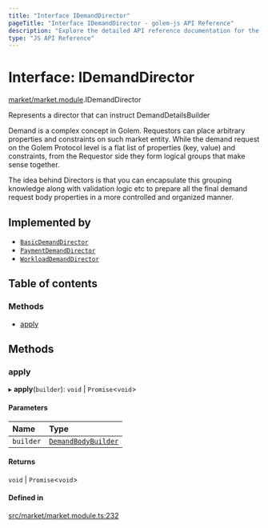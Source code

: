 ```yaml
---
title: "Interface IDemandDirector"
pageTitle: "Interface IDemandDirector - golem-js API Reference"
description: "Explore the detailed API reference documentation for the Interface IDemandDirector within the golem-js SDK for the Golem Network."
type: "JS API Reference"
---
```

# Interface: IDemandDirector

[market/market.module](../modules/market_market_module).IDemandDirector

Represents a director that can instruct DemandDetailsBuilder

Demand is a complex concept in Golem. Requestors can place arbitrary properties and constraints on such
market entity. While the demand request on the Golem Protocol level is a flat list of properties (key, value) and constraints,
from the Requestor side they form logical groups that make sense together.

The idea behind Directors is that you can encapsulate this grouping knowledge along with validation logic etc to prepare
all the final demand request body properties in a more controlled and organized manner.

## Implemented by

- [`BasicDemandDirector`](../classes/market_demand_directors_basic_demand_director.BasicDemandDirector)
- [`PaymentDemandDirector`](../classes/market_demand_directors_payment_demand_director.PaymentDemandDirector)
- [`WorkloadDemandDirector`](../classes/market_demand_directors_workload_demand_director.WorkloadDemandDirector)

## Table of contents

### Methods

- [apply](market_market_module.IDemandDirector#apply)

## Methods

### apply

▸ **apply**(`builder`): `void` \| `Promise`\<`void`\>

#### Parameters

| Name | Type |
| :------ | :------ |
| `builder` | [`DemandBodyBuilder`](../classes/market_demand_demand_body_builder.DemandBodyBuilder) |

#### Returns

`void` \| `Promise`\<`void`\>

#### Defined in

[src/market/market.module.ts:232](https://github.com/golemfactory/golem-js/blob/ed1cf1df/src/market/market.module.ts#L232)
